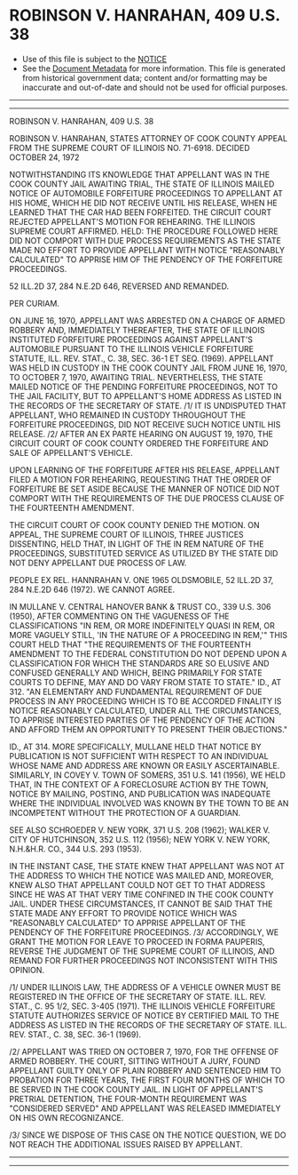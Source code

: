 ---
---

# ROBINSON V. HANRAHAN, 409 U.S. 38

* Use of this file is subject to the [NOTICE](https://github.com/publicdocs/notice/blob/master/NOTICE)
* See the [Document Metadata](../../../) for more information.
  This file is generated from historical government data; content and/or formatting may be inaccurate and out-of-date and should not be used for official purposes.

----------
----------

ROBINSON V. HANRAHAN, 409 U.S. 38

ROBINSON V. HANRAHAN, STATES ATTORNEY OF COOK COUNTY APPEAL FROM THE SUPREME COURT OF ILLINOIS NO. 71-6918.  DECIDED OCTOBER 24, 1972

NOTWITHSTANDING ITS KNOWLEDGE THAT APPELLANT WAS IN THE COOK COUNTY JAIL AWAITING TRIAL, THE STATE OF ILLINOIS MAILED NOTICE OF AUTOMOBILE FORFEITURE PROCEEDINGS TO APPELLANT AT HIS HOME, WHICH HE DID NOT RECEIVE UNTIL HIS RELEASE, WHEN HE LEARNED THAT THE CAR HAD BEEN FORFEITED.  THE CIRCUIT COURT REJECTED APPELLANT'S MOTION FOR REHEARING.  THE ILLINOIS SUPREME COURT AFFIRMED.  HELD:  THE PROCEDURE FOLLOWED HERE DID NOT COMPORT WITH DUE PROCESS REQUIREMENTS AS THE STATE MADE NO EFFORT TO PROVIDE APPELLANT WITH NOTICE "REASONABLY CALCULATED" TO APPRISE HIM OF THE PENDENCY OF THE FORFEITURE PROCEEDINGS.

52 ILL.2D 37, 284 N.E.2D 646, REVERSED AND REMANDED.

PER CURIAM.

ON JUNE 16, 1970, APPELLANT WAS ARRESTED ON A CHARGE OF ARMED ROBBERY AND, IMMEDIATELY THEREAFTER, THE STATE OF ILLINOIS INSTITUTED FORFEITURE PROCEEDINGS AGAINST APPELLANT'S AUTOMOBILE PURSUANT TO THE ILLINOIS VEHICLE FORFEITURE STATUTE, ILL. REV. STAT., C. 38, SEC. 36-1 ET SEQ. (1969).  APPELLANT WAS HELD IN CUSTODY IN THE COOK COUNTY JAIL FROM JUNE 16, 1970, TO OCTOBER 7, 1970, AWAITING TRIAL.  NEVERTHELESS, THE STATE MAILED NOTICE OF THE PENDING FORFEITURE PROCEEDINGS, NOT TO THE JAIL FACILITY, BUT TO APPELLANT'S HOME ADDRESS AS LISTED IN THE RECORDS OF THE SECRETARY OF STATE.  /1/  IT IS UNDISPUTED THAT APPELLANT, WHO REMAINED IN CUSTODY THROUGHOUT THE FORFEITURE PROCEEDINGS, DID NOT RECEIVE SUCH NOTICE UNTIL HIS RELEASE.  /2/  AFTER AN EX PARTE HEARING ON AUGUST 19, 1970, THE CIRCUIT COURT OF COOK COUNTY ORDERED THE FORFEITURE AND SALE OF APPELLANT'S VEHICLE.

UPON LEARNING OF THE FORFEITURE AFTER HIS RELEASE, APPELLANT FILED A MOTION FOR REHEARING, REQUESTING THAT THE ORDER OF FORFEITURE BE SET ASIDE BECAUSE THE MANNER OF NOTICE DID NOT COMPORT WITH THE REQUIREMENTS OF THE DUE PROCESS CLAUSE OF THE FOURTEENTH AMENDMENT.

THE CIRCUIT COURT OF COOK COUNTY DENIED THE MOTION.  ON APPEAL, THE SUPREME COURT OF ILLINOIS, THREE JUSTICES DISSENTING, HELD THAT, IN LIGHT OF THE IN REM NATURE OF THE PROCEEDINGS, SUBSTITUTED SERVICE AS UTILIZED BY THE STATE DID NOT DENY APPELLANT DUE PROCESS OF LAW.

PEOPLE EX REL. HANNRAHAN V. ONE 1965 OLDSMOBILE, 52 ILL.2D 37, 284 N.E.2D 646 (1972).  WE CANNOT AGREE.

IN MULLANE V. CENTRAL HANOVER BANK & TRUST CO., 339 U.S. 306 (1950), AFTER COMMENTING ON THE VAGUENESS OF THE CLASSIFICATIONS "IN REM, OR MORE INDEFINITELY QUASI IN REM, OR MORE VAGUELY STILL, 'IN THE NATURE OF A PROCEEDING IN REM,'" THIS COURT HELD THAT "THE REQUIREMENTS OF THE FOURTEENTH AMENDMENT TO THE FEDERAL CONSTITUTION DO NOT DEPEND UPON A CLASSIFICATION FOR WHICH THE STANDARDS ARE SO ELUSIVE AND CONFUSED GENERALLY AND WHICH, BEING PRIMARILY FOR STATE COURTS TO DEFINE, MAY AND DO VARY FROM STATE TO STATE."  ID., AT 312.  "AN ELEMENTARY AND FUNDAMENTAL REQUIREMENT OF DUE PROCESS IN ANY PROCEEDING WHICH IS TO BE ACCORDED FINALITY IS NOTICE REASONABLY CALCULATED, UNDER ALL THE CIRCUMSTANCES, TO APPRISE INTERESTED PARTIES OF THE PENDENCY OF THE ACTION AND AFFORD THEM AN OPPORTUNITY TO PRESENT THEIR OBJECTIONS."

ID., AT 314.  MORE SPECIFICALLY, MULLANE HELD THAT NOTICE BY PUBLICATION IS NOT SUFFICIENT WITH RESPECT TO AN INDIVIDUAL WHOSE NAME AND ADDRESS ARE KNOWN OR EASILY ASCERTAINABLE.  SIMILARLY, IN COVEY V. TOWN OF SOMERS, 351 U.S. 141 (1956), WE HELD THAT, IN THE CONTEXT OF A FORECLOSURE ACTION BY THE TOWN, NOTICE BY MAILING, POSTING, AND PUBLICATION WAS INADEQUATE WHERE THE INDIVIDUAL INVOLVED WAS KNOWN BY THE TOWN TO BE AN INCOMPETENT WITHOUT THE PROTECTION OF A GUARDIAN.

SEE ALSO SCHROEDER V. NEW YORK, 371 U.S. 208 (1962); WALKER V. CITY OF HUTCHINSON, 352 U.S. 112 (1956); NEW YORK V. NEW YORK, N.H.&H.R. CO., 344 U.S. 293 (1953).

IN THE INSTANT CASE, THE STATE KNEW THAT APPELLANT WAS NOT AT THE ADDRESS TO WHICH THE NOTICE WAS MAILED AND, MOREOVER, KNEW ALSO THAT APPELLANT COULD NOT GET TO THAT ADDRESS SINCE HE WAS AT THAT VERY TIME CONFINED IN THE COOK COUNTY JAIL.  UNDER THESE CIRCUMSTANCES, IT CANNOT BE SAID THAT THE STATE MADE ANY EFFORT TO PROVIDE NOTICE WHICH WAS "REASONABLY CALCULATED" TO APPRISE APPELLANT OF THE PENDENCY OF THE FORFEITURE PROCEEDINGS.  /3/  ACCORDINGLY, WE GRANT THE MOTION FOR LEAVE TO PROCEED IN FORMA PAUPERIS, REVERSE THE JUDGMENT OF THE SUPREME COURT OF ILLINOIS, AND REMAND FOR FURTHER PROCEEDINGS NOT INCONSISTENT WITH THIS OPINION.

/1/  UNDER ILLINOIS LAW, THE ADDRESS OF A VEHICLE OWNER MUST BE REGISTERED IN THE OFFICE OF THE SECRETARY OF STATE.  ILL. REV. STAT., C. 95 1/2, SEC. 3-405 (1971).  THE ILLINOIS VEHICLE FORFEITURE STATUTE AUTHORIZES SERVICE OF NOTICE BY CERTIFIED MAIL TO THE ADDRESS AS LISTED IN THE RECORDS OF THE SECRETARY OF STATE.  ILL. REV. STAT., C. 38, SEC. 36-1 (1969).

/2/  APPELLANT WAS TRIED ON OCTOBER 7, 1970, FOR THE OFFENSE OF ARMED ROBBERY.  THE COURT, SITTING WITHOUT A JURY, FOUND APPELLANT GUILTY ONLY OF PLAIN ROBBERY AND SENTENCED HIM TO PROBATION FOR THREE YEARS, THE FIRST FOUR MONTHS OF WHICH TO BE SERVED IN THE COOK COUNTY JAIL.  IN LIGHT OF APPELLANT'S PRETRIAL DETENTION, THE FOUR-MONTH REQUIREMENT WAS "CONSIDERED SERVED" AND APPELLANT WAS RELEASED IMMEDIATELY ON HIS OWN RECOGNIZANCE.

/3/  SINCE WE DISPOSE OF THIS CASE ON THE NOTICE QUESTION, WE DO NOT REACH THE ADDITIONAL ISSUES RAISED BY APPELLANT.


----------
----------

